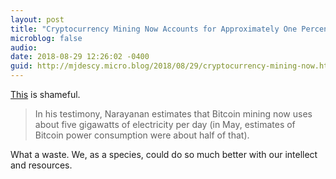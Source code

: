 ```yaml
---
layout: post
title: "Cryptocurrency Mining Now Accounts for Approximately One Percent of the World’s Energy Consumption"
microblog: false
audio: 
date: 2018-08-29 12:26:02 -0400
guid: http://mjdescy.micro.blog/2018/08/29/cryptocurrency-mining-now.html
---
```


[This](https://theoutline.com/post/6047/bitcoin-mining-accounts-for-almost-one-percent-of-the-worlds-energy-consumption) is shameful. 

> In his testimony, Narayanan estimates that Bitcoin mining now uses about five gigawatts of electricity per day (in May, estimates of Bitcoin power consumption were about half of that).

What a waste. We, as a species, could do so much better with our intellect and resources.
